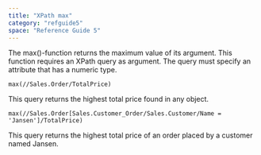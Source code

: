 ```yaml
---
title: "XPath max"
category: "refguide5"
space: "Reference Guide 5"
---
```



The max()-function returns the maximum value of its argument.
This function requires an XPath query as argument. The query must specify an attribute that has a numeric type.

```
max(//Sales.Order/TotalPrice)

```

This query returns the highest total price found in any object.

```
max(//Sales.Order[Sales.Customer_Order/Sales.Customer/Name = 'Jansen']/TotalPrice)

```

This query returns the highest total price of an order placed by a customer named Jansen.

